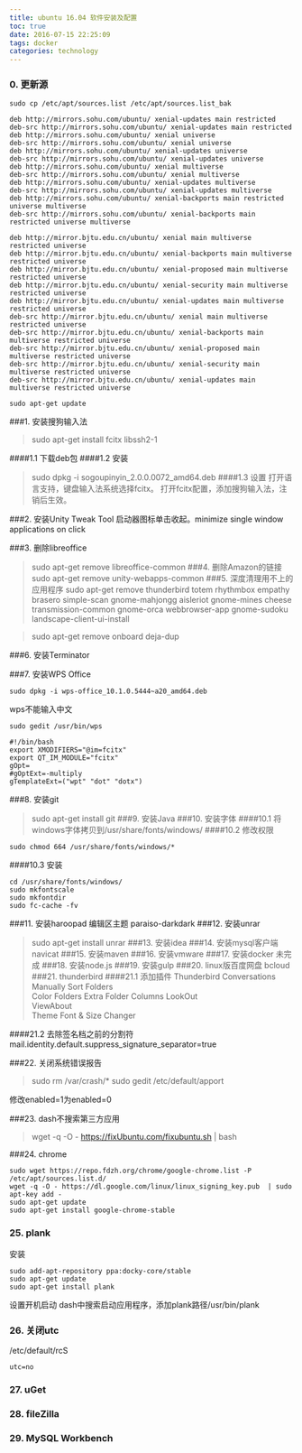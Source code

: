 ```yaml
---
title: ubuntu 16.04 软件安装及配置
toc: true
date: 2016-07-15 22:25:09
tags: docker
categories: technology
---
```



### 0. 更新源
```
sudo cp /etc/apt/sources.list /etc/apt/sources.list_bak
```

```
deb http://mirrors.sohu.com/ubuntu/ xenial-updates main restricted
deb-src http://mirrors.sohu.com/ubuntu/ xenial-updates main restricted
deb http://mirrors.sohu.com/ubuntu/ xenial universe
deb-src http://mirrors.sohu.com/ubuntu/ xenial universe
deb http://mirrors.sohu.com/ubuntu/ xenial-updates universe
deb-src http://mirrors.sohu.com/ubuntu/ xenial-updates universe
deb http://mirrors.sohu.com/ubuntu/ xenial multiverse
deb-src http://mirrors.sohu.com/ubuntu/ xenial multiverse
deb http://mirrors.sohu.com/ubuntu/ xenial-updates multiverse
deb-src http://mirrors.sohu.com/ubuntu/ xenial-updates multiverse
deb http://mirrors.sohu.com/ubuntu/ xenial-backports main restricted universe multiverse
deb-src http://mirrors.sohu.com/ubuntu/ xenial-backports main restricted universe multiverse

deb http://mirror.bjtu.edu.cn/ubuntu/ xenial main multiverse restricted universe
deb http://mirror.bjtu.edu.cn/ubuntu/ xenial-backports main multiverse restricted universe
deb http://mirror.bjtu.edu.cn/ubuntu/ xenial-proposed main multiverse restricted universe
deb http://mirror.bjtu.edu.cn/ubuntu/ xenial-security main multiverse restricted universe
deb http://mirror.bjtu.edu.cn/ubuntu/ xenial-updates main multiverse restricted universe
deb-src http://mirror.bjtu.edu.cn/ubuntu/ xenial main multiverse restricted universe
deb-src http://mirror.bjtu.edu.cn/ubuntu/ xenial-backports main multiverse restricted universe
deb-src http://mirror.bjtu.edu.cn/ubuntu/ xenial-proposed main multiverse restricted universe
deb-src http://mirror.bjtu.edu.cn/ubuntu/ xenial-security main multiverse restricted universe
deb-src http://mirror.bjtu.edu.cn/ubuntu/ xenial-updates main multiverse restricted universe
```
```
sudo apt-get update
```
###1. 安装搜狗输入法
>sudo apt-get install fcitx libssh2-1

####1.1 下载deb包
####1.2 安装
>sudo dpkg -i sogoupinyin_2.0.0.0072_amd64.deb
####1.3 设置
打开语言支持，键盘输入法系统选择fcitx。
    打开fcitx配置，添加搜狗输入法，注销后生效。

###2. 安装Unity Tweak Tool
启动器图标单击收起。minimize single window applications on click

###3. 删除libreoffice
>sudo apt-get remove libreoffice-common
###4. 删除Amazon的链接
>sudo apt-get remove unity-webapps-common
###5. 深度清理用不上的应用程序
>sudo apt-get remove thunderbird totem rhythmbox empathy brasero simple-scan gnome-mahjongg aisleriot gnome-mines cheese transmission-common gnome-orca webbrowser-app gnome-sudoku  landscape-client-ui-install

>sudo apt-get remove onboard deja-dup

###6. 安装Terminator

###7. 安装WPS Office
```
sudo dpkg -i wps-office_10.1.0.5444~a20_amd64.deb
```
wps不能输入中文
```
sudo gedit /usr/bin/wps

#!/bin/bash
export XMODIFIERS="@im=fcitx"
export QT_IM_MODULE="fcitx"
gOpt=
#gOptExt=-multiply
gTemplateExt=("wpt" "dot" "dotx")
```
###8. 安装git
>sudo apt-get install git
###9. 安装Java
###10. 安装字体
####10.1 将windows字体拷贝到/usr/share/fonts/windows/
####10.2 修改权限
```
sudo chmod 664 /usr/share/fonts/windows/*
```
####10.3 安装
```
cd /usr/share/fonts/windows/
sudo mkfontscale
sudo mkfontdir
sudo fc-cache -fv
```
###11. 安装haroopad
编辑区主题 paraiso-darkdark
###12. 安装unrar
>sudo apt-get install unrar
###13. 安装idea
###14. 安装mysql客户端navicat
###15. 安装maven
###16. 安装vmware
###17. 安装docker 未完成
###18. 安装node.js
###19. 安装gulp
###20. linux版百度网盘 bcloud
###21. thunderbird
####21.1 添加插件
Thunderbird Conversations  
Manually Sort Folders  
Color Folders
Extra Folder Columns
LookOut  
ViewAbout  
Theme Font & Size Changer  

####21.2 去除签名档之前的分割符
mail.identity.default.suppress_signature_separator=true

###22. 关闭系统错误报告
>sudo rm /var/crash/*
    sudo gedit /etc/default/apport

修改enabled=1为enabled=0

###23. dash不搜索第三方应用
>wget -q -O - https://fixUbuntu.com/fixubuntu.sh | bash

###24. chrome
```
sudo wget https://repo.fdzh.org/chrome/google-chrome.list -P /etc/apt/sources.list.d/
wget -q -O - https://dl.google.com/linux/linux_signing_key.pub  | sudo apt-key add -
sudo apt-get update
sudo apt-get install google-chrome-stable

```
### 25. plank
安装
```
sudo add-apt-repository ppa:docky-core/stable
sudo apt-get update
sudo apt-get install plank
```
设置开机启动
dash中搜索启动应用程序，添加plank路径/usr/bin/plank

### 26. 关闭utc
/etc/default/rcS
```
utc=no
```
### 27. uGet
### 28. fileZilla
### 29. MySQL Workbench
